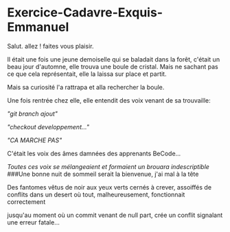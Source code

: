 # Exercice-Cadavre-Exquis-Emmanuel


Salut. allez ! faites vous plaisir.

Il était une fois une jeune demoiselle qui se baladait dans la forêt, c'était un beau jour d'automne, elle trouva une boule de cristal. Mais ne sachant pas ce que cela représentait, elle la laissa sur place et partit.

Mais sa curiosité l'a rattrapa et alla rechercher la boule.

Une fois rentrée chez elle, elle entendit des voix venant de sa trouvaille:

_"git branch ajout"_

_"checkout developpement..."_

_"CA MARCHE PAS"_


C'était les voix des âmes damnées des apprenants BeCode...

_Toutes ces voix se mélangeaient et formaient un brouara indescriptible_
###Une bonne nuit de sommeil serait la bienvenue, j'ai mal à la tête

Des fantomes vêtus de noir aux yeux verts cernés à crever, assoiffés de conflits dans un desert où tout, malheureusement, fonctionnait correctement

jusqu'au moment où un commit venant de null part, crée un conflit signalant une erreur fatale...
